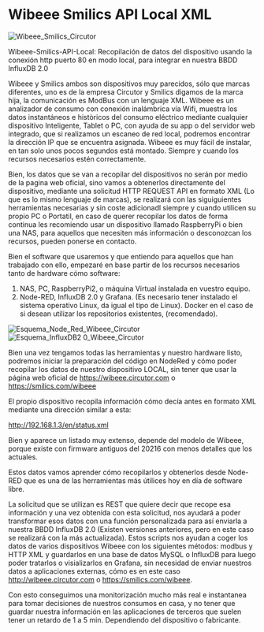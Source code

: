 # Wibeee Smilics API Local XML

![Wibeee_Smilics_Circutor](https://user-images.githubusercontent.com/19588354/130455986-a089c538-e672-45fc-9eec-ccb2498071fb.jpg)


Wibeee-Smilics-API-Local: Recopilación de datos del dispositivo usando la conexión http puerto 80 en modo local, para integrar en nuestra BBDD InfluxDB 2.0

Wibeee y Smilics ambos son dispositivos muy parecidos, sólo que marcas diferentes, uno es de la empresa Circutor y Smilics digamos de la marca hija, la comunicación es ModBus con un lenguaje XML. Wibeee es un analizador de consumo con conexión inalámbrica vía Wifi, muestra los datos instantáneos e històricos del consumo eléctrico mediante cualquier dispositivo Inteligente, Tablet o PC, con ayuda de su app o del servidor web integrado, que si realizamos un escaneo de red local, podremos encontrar la dirección IP que se encuentra asignada. 
Wibeee es muy fácil de instalar, en tan solo unos pocos segundos está montado. Siempre y cuando los recursos necesarios estén correctamente. 

Bien, los datos que se van a recopilar del dispositivos no serán por medio de la pagina web oficial, sino vamos a obtenerlos directamente del dispositivo, mediante una solicitud HTTP REQUEST API en formato XML (Lo que es lo mismo lenguaje de marcas), se realizará con las siguiguientes herramientas necesarias y sin coste adicionadl siempre y cuando utilicen su propio PC o Portatil, en caso de querer recopilar los datos de forma continua les recomiendo usar un dispositivo llamado RaspberryPi o bien una NAS, para aquellos que necesiten más información o desconozcan los recursos, pueden ponerse en contacto.

Bien el software que usaremos y que entiendo para aquellos que han trabajado con ello, empezaré en base partir de los recursos necesarios tanto de hardware cómo software:

1. NAS, PC, RaspberryPi2, o máquina Virtual instalada en vuestro equipo.
2. Node-RED, InfluxDB 2.0 y Grafana. (Es necesario tener instalado el sistema operativo Linux, da igual el tipo de Linux). Docker en el caso de si desean utilizar los repositorios existentes, (recomendado).

![Esquema_Node_Red_Wibeee_Circutor](https://user-images.githubusercontent.com/19588354/130483044-a82787c8-0236-4ffe-99d7-9dbed69c2c89.jpg)
![Esquema_InfluxDB2 0_Wibeee_Circutor](https://user-images.githubusercontent.com/19588354/130484463-0f3d7e45-73d9-48ad-96e8-e9fe3408e90f.jpg)



Bien una vez tengamos todas las herramientas y nuestro hardware listo, podremos iniciar la preparación del código en NodeRed y cómo poder recopilar los datos de nuestro dispositivo LOCAL, sin tener que usar la página web oficial de https://wibeee.circutor.com o https://smilics.com/wibeee

El propio dispositivo recopila información cómo decía antes en formato XML mediante una dirección similar a esta:

http://192.168.1.3/en/status.xml

Bien y aparece un listado muy extenso, depende del modelo de Wibeee, porque existe con firmware antiguos del 20216 con menos detalles que los actuales.

Estos datos vamos aprender cómo recopilarlos y obtenerlos desde Node-RED que es una de las herramientas más útilices hoy en día de software libre.

La solicitud que se utilizan es REST que quiere decir que recope esa información y una vez obtenida con esta solicitud, nos ayudará a poder transformar esos datos con una función personalizada para así enviarla a nuestra BBDD InfluxDB 2.0 (Existen versiones anteriores, pero en este caso se realizará con la más actualizada). Estos scripts nos ayudan a coger los datos de varios dispositivos Wibeee con los siguientes métodos: modbus y HTTP XML y guardarlos en una base de datos MySQL o InfluxDB para luego poder tratarlos o visializarlos en Grafana, sin necesidad de enviar nuestros datos a aplicaciones externas, cómo es en este caso http://wibeee.circutor.com o https://smilics.com/wibeee.

Con esto conseguimos una monitorización mucho más real e instantanea para tomar decisiones de nuestros consumos en casa, y no tener que guardar nuestra información en las aplicaciones de terceros que suelen tener un retardo de 1 a 5 min. Dependiendo del dispositivo o fabricante.
